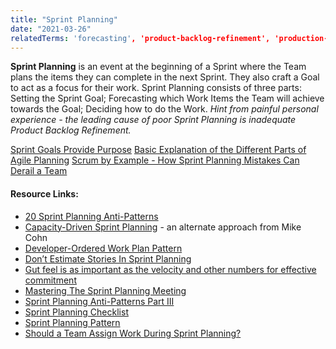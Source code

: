 ```yaml
---
title: "Sprint Planning"
date: "2021-03-26"
relatedTerms: 'forecasting', 'product-backlog-refinement', 'production-support', 'sprint-goal'
---
```


**Sprint Planning** is an event at the beginning of a Sprint where the Team plans the items they can complete in the next Sprint. They also craft a Goal to act as a focus for their work. Sprint Planning consists of three parts: Setting the Sprint Goal; Forecasting which Work Items the Team will achieve towards the Goal; Deciding how to do the Work. _Hint from painful personal experience - the leading cause of poor Sprint Planning is inadequate Product Backlog Refinement._

[Sprint Goals Provide Purpose](/blog/sprint-goals-provide-purpose.html) [Basic Explanation of the Different Parts of Agile Planning](/blog/basic-explanation-of-the-different-parts-of-agile-planning.html) [Scrum by Example - How Sprint Planning Mistakes Can Derail a Team](/blog/how-sprint-planning-mistakes-can-derail-a-team.html)

#### Resource Links:

- [20 Sprint Planning Anti-Patterns](https://age-of-product.com/scrum-sprint-planning-anti-patterns/)
- [Capacity-Driven Sprint Planning](https://www.mountaingoatsoftware.com/blog/capacity-driven-sprint-planning) - an alternate approach from Mike Cohn
- [Developer-Ordered Work Plan Pattern](https://sites.google.com/a/scrumplop.org/published-patterns/value-stream/sprint-backlog/developer-ordered-work-plan)
- [Don’t Estimate Stories In Sprint Planning](https://www.leadingagile.com/2014/09/dont-estimate-stories-sprint-planning/)
- [Gut feel is as important as the velocity and other numbers for effective commitment](https://blog.gdinwiddie.com/2013/05/24/team-commitment/)
- [Mastering The Sprint Planning Meeting](https://agilemasteryinstitute.com/blog/mastering-the-sprint-planning-meeting/)
- [Sprint Planning Anti-Patterns Part III](https://david-theil.medium.com/agile-anti-patterns-sprint-planning-anti-patterns-part-iii-1fcc8c4e319f)
- [Sprint Planning Checklist](https://age-of-product.com/sprint-planning-checklist/)
- [Sprint Planning Pattern](https://sites.google.com/a/scrumplop.org/published-patterns/value-stream/sprint-planning)
- [Should a Team Assign Work During Sprint Planning?](https://www.mountaingoatsoftware.com/blog/should-a-team-assign-work-during-sprint-planning)

